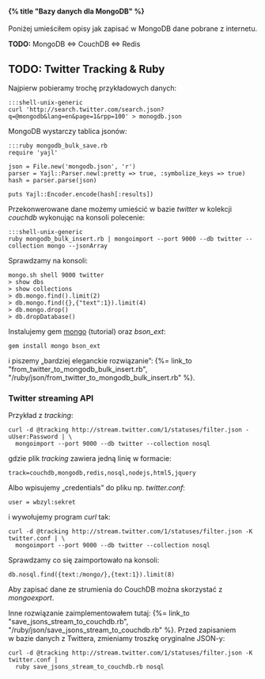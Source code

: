 #### {% title "Bazy danych dla MongoDB" %}

Poniżej umieściłem opisy jak zapisać w MongoDB dane pobrane z internetu.

**TODO:** MongoDB ⇔ CouchDB ⇔ Redis


## TODO:  Twitter Tracking & Ruby

Najpierw pobieramy trochę przykładowych danych:

    :::shell-unix-generic
    curl 'http://search.twitter.com/search.json?q=@mongodb&lang=en&page=1&rpp=100' > monogdb.json

MongoDB wystarczy tablica jsonów:

    :::ruby mongodb_bulk_save.rb
    require 'yajl'

    json = File.new('mongodb.json', 'r')
    parser = Yajl::Parser.new(:pretty => true, :symbolize_keys => true)
    hash = parser.parse(json)

    puts Yajl::Encoder.encode(hash[:results])

Przekonwerowane dane możemy umieścić w bazie *twitter* w kolekcji
*couchdb* wykonując na konsoli polecenie:

    :::shell-unix-generic
    ruby mongodb_bulk_insert.rb | mongoimport --port 9000 --db twitter --collection mongo --jsonArray

Sprawdzamy na konsoli:

    mongo.sh shell 9000 twitter
    > show dbs
    > show collections
    > db.mongo.find().limit(2)
    > db.mongo.find({},{"text":1}).limit(4)
    > db.mongo.drop()
    > db.dropDatabase()

Instalujemy gem [mongo](http://api.mongodb.org/ruby/current/file.TUTORIAL.html) (tutorial)
oraz *bson_ext*:

    gem install mongo bson_ext

i piszemy „bardziej eleganckie rozwiązanie”:
{%= link_to "from_twitter_to_mongodb_bulk_insert.rb", "/ruby/json/from_twitter_to_mongodb_bulk_insert.rb" %}.


### Twitter streaming API

Przykład z *tracking*:

    curl -d @tracking http://stream.twitter.com/1/statuses/filter.json -uUser:Password | \
      mongoimport --port 9000 --db twitter --collection nosql

gdzie plik *tracking* zawiera jedną linię w formacie:

    track=couchdb,mongodb,redis,nosql,nodejs,html5,jquery

Albo wpisujemy „credentials” do pliku np. *twitter.conf*:

    user = wbzyl:sekret

i wywołujemy program *curl* tak:

    curl -d @tracking http://stream.twitter.com/1/statuses/filter.json -K twitter.conf | \
      mongoimport --port 9000 --db twitter --collection nosql

Sprawdzamy co się zaimportowało na konsoli:

    db.nosql.find({text:/mongo/},{text:1}).limit(8)

Aby zapisać dane ze strumienia do CouchDB można skorzystać z *mongoexport*.

Inne rozwiązanie zaimplementowałem tutaj:
{%= link_to "save_jsons_stream_to_couchdb.rb", "/ruby/json/save_jsons_stream_to_couchdb.rb" %}.
Przed zapisaniem w bazie danych z Twittera, zmieniamy troszkę oryginalne JSON-y:

    curl -d @tracking http://stream.twitter.com/1/statuses/filter.json -K twitter.conf |
      ruby save_jsons_stream_to_couchdb.rb nosql
